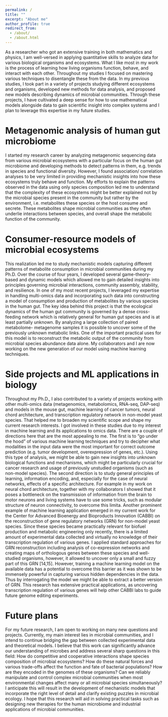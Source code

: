 ```yaml
---
permalink: /
title: ""
excerpt: "About me"
author_profile: true
redirect_from: 
  - /about/
  - /about.html
---
```


As a researcher who got an extensive training in both mathematics and physics, I am well-versed in applying quantitative skills to analyze data for various biological organisms and ecosystems. What I like most in my work is the process of learning how living organisms function, behave, and interact with each other. Throughout my studies I focused on mastering various techniques to disentangle these from the data. In my previous studies, I took part in a variety of projects studying different ecosystems and organisms, developed new methods for data analysis, and proposed new models describing dynamics of microbial communities. Through these projects, I have cultivated a deep sense for how to use mathematical models alongside data to gain scientific insight into complex systems and I plan to leverage this expertise in my future studies.

Metagenomic analysis of human gut microbiome
===========
I started my research career by analyzing metagenomic sequencing data from various microbial ecosystems with a particular focus on the human gut microbiome and developing methods to detect patterns in them, e.g. trends in species and functional diversity. However, I found association/ correlation analyses to be very limited in providing mechanistic insights into how these ecosystems truly behave and function. My efforts to explain the patterns observed in the data using only species composition led me to understand that the complexity of these ecosystems might be better explained not by the microbial species present in the community but rather by the environment, i.e. metabolites these species or the host consume and secrete. These metabolites shape microbial communities as they often underlie interactions between species, and overall shape the metabolic function of the community.

Consumer-resource models of microbial ecosystems
===========
This realization led me to study mechanistic models capturing different patterns of metabolite consumption in microbial communities during my Ph.D. Over the course of four years, I developed
several game-theory-based and dynamic models which allowed me to gain detailed insights into principles governing microbial interactions, community assembly, stability, and resilience. In one of my most recent projects, I leveraged my expertise in handling multi-omics data and incorporating such data into constructing a model of consumption and production of metabolites by various species in the human gut. The key idea behind this project is that the ecological dynamics of the human gut community is governed by a dense cross-feeding network which is relatively general for human gut species and is at least partially unknown. By analyzing a large collection of paired metabolome- metagenome samples it is possible to uncover some of the previously unknown metabolic links. One of the important practical uses for this model is to reconstruct the metabolic output of the community from microbial species abundance data alone. My collaborators and I are now working on the new generation of our model using machine learning techniques.

Side projects and ML applications in biology
==========
Throughout my Ph.D., I also contributed to a variety of projects working with other multi-omics data (metagenomics, metabolomics, RNA-seq, DAP-seq) and models in the mouse gut, machine learning of cancer tumors, neural chord architecture, and transcription regulatory network in non-model yeast species. That helped me to broaden my scientific scope and shape my current research interests. I got involved in these studies due to my interest in machine learning and its applications to omics data. There are a couple of directions here that are the most appealing to me. The first is to “go under the hood” of various machine learning techniques and try to decipher what modalities in the input data were the most important for correct outcome prediction (e.g. tumor development, overexpression of genes, etc.). Using this type of analysis, we might be able to gain new insights into unknown biological functions and mechanisms, which might be particularly crucial for cancer research and usage of previously unstudied organisms (such as non-model species). The second direction is to study general principles of learning, information encoding, and, especially for the case of neural networks, effects of a specific architecture. For example in my work on neural chord architecture, together with my collaborators I showed that it poses a bottleneck on the transmission of information from the brain to motor neurons and living systems have to use some tricks, such as modular structure of neuron connectivity, to overcome this limita.
Another prominent example of machine learning application emerged in my current work for the Center for Advanced Bioenergy and Bioproducts Innovation (CABBI) on the reconstruction of gene regulatory networks (GRN) for non-model yeast species. Since these species became practically relevant for biofuel production and metabolic engineering only recently, there is a limited amount of experimental
data collected and virtually no knowledge of their transcription regulation of various genes. I applied standard approaches for GRN reconstruction including analysis of co-expression networks and creating maps of orthologous genes between these species and well-studied organisms, however, it allowed to uncover only a small and fuzzy part of this GRN [14,15]. However, training a machine learning model on the available data has a potential to overcome this barrier as it was shown to be immensely powerful in capturing various hidden dependencies in the data. Thus by interrogating the model we might be able to extract a better version of GRN. This research has extensive practical applications, as uncovering transcription regulation of various genes will help other CABBI labs to guide future genome editing experiments.

Future plans
===========
For my future research, I am open to working on many new questions and projects. Currently, my main interest lies in microbial communities, and I intend to continue bridging the gap between collected experimental data and theoretical models. I believe that this work can significantly advance our understanding of microbes and address several sharp questions in this field: How do competitive and cooperative interactions shape species composition of microbial ecosystems? How do these natural forces and various trade-offs affect the function and fate of bacterial populations? How are they encoded in the genomes of these organisms? Can we reliably manipulate and control complex microbial communities when most environmental changes affect many or all microbial species simultaneously? I anticipate this will result in the development of mechanistic models that incorporate the right level of detail and clarify existing puzzles in microbial ecology. I hope that this research will aid in solving practical tasks such as designing new therapies for the human microbiome and industrial applications of microbial communities.
